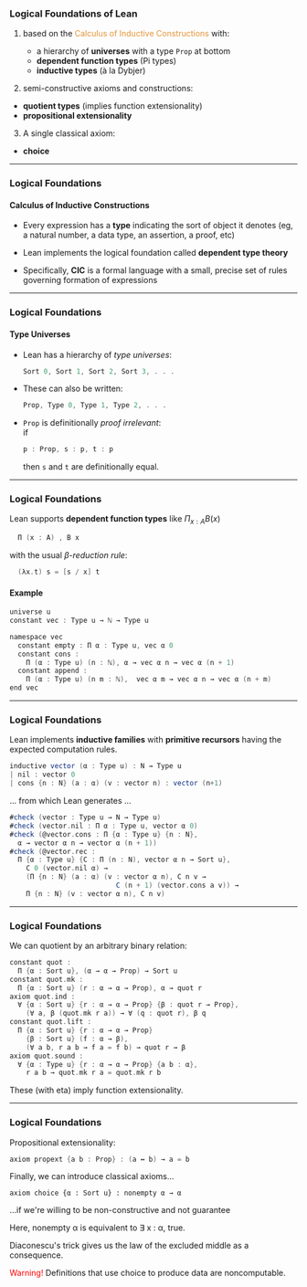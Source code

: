   
### Logical Foundations of Lean

1. based on the 
   <span style="color:#e49436">Calculus of Inductive Constructions</span>
   with:    
   - a hierarchy of **universes** with a type `Prop` at bottom
   - **dependent function types** (Pi types)
   - **inductive types** (à la Dybjer)

2. semi-constructive axioms and constructions:
  - **quotient types** (implies function extensionality)  
  - **propositional extensionality**

3. A single classical axiom:  
  - **choice**

---

### Logical Foundations

#### Calculus of Inductive Constructions

+ Every expression has a **type** indicating the sort of object it denotes (eg, a natural number, a data type, an assertion, a proof, etc)  

+ Lean implements the logical foundation called **dependent type theory**   

+ Specifically, **CIC** is a formal language with a small, precise set of rules governing formation of expressions


---

### Logical Foundations

#### Type Universes

+ Lean has a hierarchy of *type universes*:
  ```scala
  Sort 0, Sort 1, Sort 2, Sort 3, . . .
  ```

+ These can also be written:
  ```scala
  Prop, Type 0, Type 1, Type 2, . . .
  ```

+ `Prop` is definitionally *proof irrelevant*:  
  if
  ```scala
  p : Prop, s : p, t : p
  ```
  then `s` and `t` are definitionally equal.

---

### Logical Foundations

Lean supports **dependent function types** like $\Pi_{x : A} B(x)$

```scala
  Π (x : A) , B x
```

with the usual *β-reduction rule*:   

```scala
  (λx.t) s = [s / x] t
```
#### Example

```scala
universe u
constant vec : Type u → ℕ → Type u

namespace vec
  constant empty : Π α : Type u, vec α 0
  constant cons :
    Π (α : Type u) (n : ℕ), α → vec α n → vec α (n + 1)
  constant append :
    Π (α : Type u) (n m : ℕ),  vec α m → vec α n → vec α (n + m)
end vec
```

---  

<!-- ### Logical Foundations

+ **eta equivalence** for functions  
  `t` and `(λx.t)x` are definitionally equal

+ **let definitions**  
  ```scala
  let x := s in t
  ```
  with the expected reduction rule -->
<!-- 
--- -->

### Logical Foundations

Lean implements **inductive families** with **primitive recursors** having the expected computation rules.

```scala
inductive vector (α : Type u) : N → Type u
| nil : vector 0
| cons {n : N} (a : α) (v : vector n) : vector (n+1)
```

... from which Lean generates ...

```scala
#check (vector : Type u → N → Type u)
#check (vector.nil : Π α : Type u, vector α 0)
#check (@vector.cons : Π {α : Type u} {n : N},
  α → vector α n → vector α (n + 1))
#check (@vector.rec :
  Π {α : Type u} {C : Π (n : N), vector α n → Sort u},
    C 0 (vector.nil α) →
    (Π {n : N} (a : α) (v : vector α n), C n v →
                          C (n + 1) (vector.cons a v)) →
    Π {n : N} (v : vector α n), C n v)
```

---

### Logical Foundations

We can quotient by an arbitrary binary relation:

```scala
constant quot :
  Π {α : Sort u}, (α → α → Prop) → Sort u
constant quot.mk :
  Π {α : Sort u} (r : α → α → Prop), α → quot r
axiom quot.ind :
  ∀ {α : Sort u} {r : α → α → Prop} {β : quot r → Prop},
    (∀ a, β (quot.mk r a)) → ∀ (q : quot r), β q
constant quot.lift :
  Π {α : Sort u} {r : α → α → Prop}
    {β : Sort u} (f : α → β),
    (∀ a b, r a b → f a = f b) → quot r → β
axiom quot.sound :
  ∀ {α : Type u} {r : α → α → Prop} {a b : α},
    r a b → quot.mk r a = quot.mk r b
```
These (with eta) imply function extensionality.


---

### Logical Foundations

Propositional extensionality:

```scala
axiom propext {a b : Prop} : (a ↔ b) → a = b
```

Finally, we can introduce classical axioms...

```
axiom choice {α : Sort u} : nonempty α → α
```
...if we're willing to be non-constructive and not guarantee

<div class="fragment">
Here, nonempty α is equivalent to ∃ x : α, true.

Diaconescu's trick gives us the law of the excluded middle as a consequence.

<font color="red">Warning!</font> Definitions that use choice to produce data are noncomputable.
</div>
